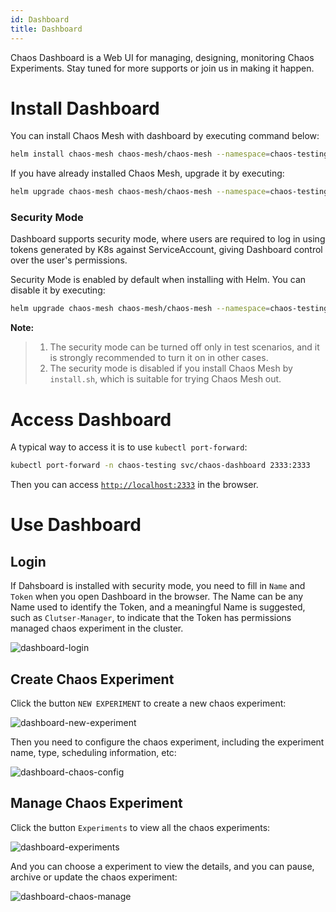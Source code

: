 ```yaml
---
id: Dashboard
title: Dashboard
---
```


Chaos Dashboard is a Web UI for managing, designing, monitoring Chaos Experiments. Stay tuned for more supports or join us in making it happen.

# Install Dashboard

You can install Chaos Mesh with dashboard by executing command below:

```bash
helm install chaos-mesh chaos-mesh/chaos-mesh --namespace=chaos-testing --set dashboard.create=true
```

If you have already installed Chaos Mesh, upgrade it by executing:

```bash
helm upgrade chaos-mesh chaos-mesh/chaos-mesh --namespace=chaos-testing --set dashboard.create=true
```

### Security Mode

Dashboard supports security mode, where users are required to log in using tokens generated by K8s against ServiceAccount, giving Dashboard control over the user's permissions.

Security Mode is enabled by default when installing with Helm. You can disable it by executing:

```bash
helm upgrade chaos-mesh chaos-mesh/chaos-mesh --namespace=chaos-testing --set dashboard.securityMode=false
```

**Note:**
>
> 1. The security mode can be turned off only in test scenarios, and it is strongly recommended to turn it on in other cases.
> 2. The security mode is disabled if you install Chaos Mesh by `install.sh`, which is suitable for trying Chaos Mesh out.

# Access Dashboard

A typical way to access it is to use `kubectl port-forward`:

```bash
kubectl port-forward -n chaos-testing svc/chaos-dashboard 2333:2333
```

Then you can access [`http://localhost:2333`](http://localhost:2333) in the browser.

# Use Dashboard

## Login

If Dahsboard is installed with security mode, you need to fill in `Name` and `Token` when you open Dashboard in the browser. The Name can be any Name used to identify the Token, and a meaningful Name is suggested, such as `Clutser-Manager`, to indicate that the Token has permissions managed chaos experiment in the cluster.

![dashboard-login](/img/dashboard-login.png)

## Create Chaos Experiment

Click the button `NEW EXPERIMENT` to create a new chaos experiment:

![dashboard-new-experiment](/img/dashboard-new-experiment.png)

Then you need to configure the chaos experiment, including the experiment name, type, scheduling information, etc:

![dashboard-chaos-config](/img/dashboard-chaos-config.png)

## Manage Chaos Experiment

Click the button `Experiments` to view all the chaos experiments:

![dashboard-experiments](/img/dashboard-experiments.png)

And you can choose a experiment to view the details, and you can pause, archive or update the chaos experiment:

![dashboard-chaos-manage](/img/dashboard-chaos-manage.png)
